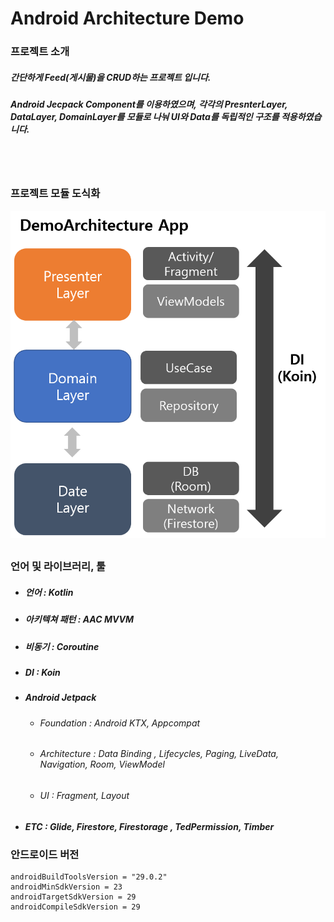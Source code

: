 # Android Architecture Demo
### 프로젝트 소개

 #####  간단하게 Feed(게시물)을 CRUD하는 프로젝트 입니다.
 ##### Android Jecpack Component를 이용하였으며, 각각의 PresnterLayer, DataLayer, DomainLayer를 모듈로 나눠 UI와 Data를 독립적인 구조를 적용하였습니다.
<br></br>
 ### 프로젝트 모듈 도식화

![Alt text](https://github.com/DeveloperKimsiwan/ArcitectureDemo/blob/master/img/DemoArchitecture.png?raw=true)
 ##
 ### 언어 및 라이브러리, 툴


* ##### 언어 : Kotlin
* ##### 아키텍쳐 패턴 : AAC MVVM
* ##### 비동기 : Coroutine
* ##### DI : Koin 
* ##### Android Jetpack
    * ###### Foundation : Android KTX, Appcompat
    * ###### Architecture : Data Binding , Lifecycles, Paging, LiveData, Navigation, Room, ViewModel
    * ###### UI : Fragment, Layout
* ##### ETC : Glide, Firestore, Firestorage , TedPermission, Timber
 ### 안드로이드 버전

    androidBuildToolsVersion = "29.0.2"
    androidMinSdkVersion = 23
    androidTargetSdkVersion = 29
    androidCompileSdkVersion = 29

